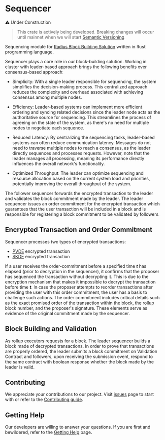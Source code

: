 # Sequencer

:warning: Under Construction
> This crate is actively being developed. Breaking changes will occur until mainnet when we will start [Semantic Versioning](https://semver.org/).

Sequencing module for [Radius Block Building Solution](https://github.com/radiusxyz/radius-docs-bbs/blob/main/docs/radius_block_building_solution.md) written in Rust programming language.

Sequencer plays a core role in our block-building solution. Working in cluster with leader-based approach brings the following benefits over consensus-based approach:

- Simplicity: With a single leader responsible for sequencing, the system simplifies the decision-making process. This centralized approach reduces the complexity and overhead associated with achieving consensus among multiple nodes.

- Efficiency: Leader-based systems can implement more efficient ordering and syncing related decisions  since the leader node acts as the authoritative source for sequencing. This streamlines the process of agreeing on the state of the system, as there's no need for multiple nodes to negotiate each sequence.

- Reduced Latency: By centralizing the sequencing tasks, leader-based systems can often reduce communication latency. Messages do not need to traverse multiple nodes to reach a consensus, as the leader directly sequences and processes requests. However, note that the leader manages all processing, meaning its performance directly influences the overall network's functionality.

- Optimized Throughput: The leader can optimize sequencing and resource allocation based on the current system load and priorities, potentially improving the overall throughput of the system.

The follower sequencer forwards the encrypted transaction to the leader and validates the block commitment made by the leader. The leader sequencer issues an order commitment for the encrypted transaction which guarantees that the user transaction will be included in a block and is responsible for registering a block commitment to be validated by followers.

## Encrypted Transaction and Order Commitment
Sequencer processes two types of encrypted transactions:
- [PVDE](https://ethresear.ch/t/mev-resistant-zk-rollups-with-practical-vde-pvde/12677) encrypted transaction
- [SKDE](https://ethresear.ch/t/radius-skde-enhancing-rollup-composability-with-trustless-sequencing/19185) encrypted transaction

If a user receives the order-commitment before a specified time ***t*** has elapsed (prior to decryption in the sequencer), it confirms that the proposer has sequenced the transaction without decrypting it. This is due to the encryption mechanism that makes it impossible to decrypt the transaction before time ***t***. In case the proposer attempts to reorder transactions after providing the user with this order commitment, the user has a basis to challenge such actions. The order commitment includes critical details such as the exact promised order of the transaction within the block, the rollup block number, and the proposer's signature. These elements serve as evidence of the original commitment made by the sequencer.

## Block Building and Validation
As rollup executors requests for a block. The leader sequencer builds a block made of decrypted transactions. In order to prove that transactions are properly ordered, the leader submits a block commitment on Validation Contract and followers, upon receiving the submission event, respond to the same contract with boolean response whether the block made by the leader is valid.

## Contributing
We appreciate your contributions to our project. Visit [issues](https://github.com/radiusxyz/sequencer/issues) page to start with or refer to the [Contributing guide](https://github.com/radiusxyz/radius-docs-bbs/blob/main/docs/contributing_guide.md).

## Getting Help
Our developers are willing to answer your questions. If you are first and bewildered, refer to the [Getting Help](https://github.com/radiusxyz/radius-docs-bbs/blob/main/docs/getting_help.md) page.
